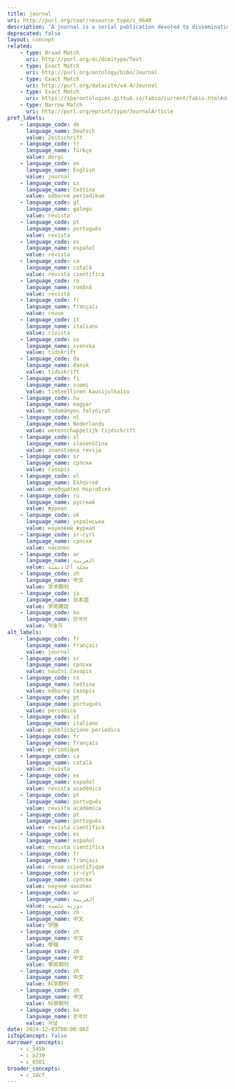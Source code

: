 ```yaml
---
title: journal
uri: http://purl.org/coar/resource_type/c_0640
description: 'A journal is a serial publication devoted to disseminating original research and current developments on a subject. (Adapted from ODLIS) [Source: http://dspacecris.eurocris.org/cris/classcerif/classcerif00422]'
deprecated: false
layout: concept
related:
    - type: Broad Match
      uri: http://purl.org/dc/dcmitype/Text
    - type: Exact Match
      uri: http://purl.org/ontology/bibo/Journal
    - type: Exact Match
      uri: http://purl.org/datacite/v4.4/Journal
    - type: Exact Match
      uri: https://sparontologies.github.io/fabio/current/fabio.html#d4e3613
    - type: Narrow Match
      uri: http://purl.org/eprint/type/JournalArticle
pref_labels:
    - language_code: de
      language_name: Deutsch
      value: Zeitschrift
    - language_code: tr
      language_name: Türkçe
      value: dergi
    - language_code: en
      language_name: English
      value: journal
    - language_code: cs
      language_name: čeština
      value: odborné periodikum
    - language_code: gl
      language_name: galego
      value: revista
    - language_code: pt
      language_name: português
      value: revista
    - language_code: es
      language_name: español
      value: revista
    - language_code: ca
      language_name: català
      value: revista científica
    - language_code: ro
      language_name: română
      value: revistă
    - language_code: fr
      language_name: français
      value: revue
    - language_code: it
      language_name: italiano
      value: rivista
    - language_code: sv
      language_name: svenska
      value: tidskrift
    - language_code: da
      language_name: dansk
      value: tidsskrift
    - language_code: fi
      language_name: suomi
      value: tieteellinen kausijulkaisu
    - language_code: hu
      language_name: magyar
      value: tudományos folyóirat
    - language_code: nl
      language_name: Nederlands
      value: wetenschappelijk tijdschrift
    - language_code: sl
      language_name: slovenščina
      value: znanstvena revija
    - language_code: sr
      language_name: српски
      value: časopis
    - language_code: el
      language_name: Ελληνικά
      value: ακαδημαϊκό περιοδικό
    - language_code: ru
      language_name: русский
      value: журнал
    - language_code: uk
      language_name: українська
      value: науковий журнал
    - language_code: sr-cyrl
      language_name: српски
      value: часопис
    - language_code: ar
      language_name: العربية
      value: مجلة أكاديمية
    - language_code: zh
      language_name: 中文
      value: 学术期刊
    - language_code: ja
      language_name: 日本語
      value: 学術雑誌
    - language_code: ko
      language_name: 한국어
      value: 학술지
alt_labels:
    - language_code: fr
      language_name: français
      value: journal
    - language_code: sr
      language_name: српски
      value: naučni časopis
    - language_code: cs
      language_name: čeština
      value: odborný časopis
    - language_code: pt
      language_name: português
      value: periódico
    - language_code: it
      language_name: italiano
      value: pubblicazione periodica
    - language_code: fr
      language_name: français
      value: périodique
    - language_code: ca
      language_name: català
      value: revista
    - language_code: es
      language_name: español
      value: revista académica
    - language_code: pt
      language_name: português
      value: revista académica
    - language_code: pt
      language_name: português
      value: revista científica
    - language_code: es
      language_name: español
      value: revista científica
    - language_code: fr
      language_name: français
      value: revue scientifique
    - language_code: sr-cyrl
      language_name: српски
      value: научни часопис
    - language_code: ar
      language_name: العربية
      value: دورية علمية
    - language_code: zh
      language_name: 中文
      value: 学报
    - language_code: zh
      language_name: 中文
      value: 學報
    - language_code: zh
      language_name: 中文
      value: 學術期刊
    - language_code: zh
      language_name: 中文
      value: 科学期刊
    - language_code: zh
      language_name: 中文
      value: 科學期刊
    - language_code: ko
      language_name: 한국어
      value: 저널
date: 2024-12-03T00:00:00Z
isTopConcept: false
narrower_concepts:
    - c_545b
    - c_b239
    - c_6501
broader_concepts:
    - c_18cf
---
```



